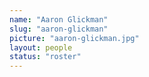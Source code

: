 ```yaml
---
name: "Aaron Glickman"
slug: "aaron-glickman"
picture: "aaron-glickman.jpg"
layout: people
status: "roster"
---
```


